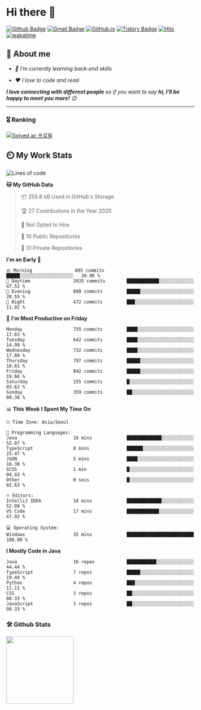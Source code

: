 # Hi there 👋
[![Github Badge](https://img.shields.io/badge/-uiw6unoh-grey?style=flat&logo=github&logoColor=white&link=https://github.com/uiw6unoh/)](https://www.github.com/uiw6unoh/) 
[![Gmail Badge](https://img.shields.io/badge/-uiw6unoh@naver.com-c14438?style=flat&logo=Gmail&logoColor=white&link=mailto:uiw6unoh@naver.com)](mailto:uiw6unoh@naver.com) 
[![GitHub.io](https://img.shields.io/badge/GitHub.io-orange?style=flat&logoColor=white)](https://uiw6unoh.github.io/)
[![Tistory Badge](https://img.shields.io/badge/Tech%20Blog-yellow?style=flat&logoColor=white)](https://www.uiw6unoh.com/)
[![Hits](https://hits.seeyoufarm.com/api/count/incr/badge.svg?url=https%3A%2F%2Fgithub.com%2Fuiw6unoh&count_bg=%2379C83D&title_bg=%23555555&icon=&icon_color=%23E7E7E7&title=hits&edge_flat=false)](https://hits.seeyoufarm.com)
[![wakatime](https://wakatime.com/badge/user/54252e40-b19e-45e1-9ec9-fb1c5a26c628.svg)](https://wakatime.com/@54252e40-b19e-45e1-9ec9-fb1c5a26c628)
<!-- [![Portfolio Badge](https://img.shields.io/badge/portfolio-web-blue?style=flat&link=https://github.com/uiw6unoh/)](https://github.com/uiw6unoh/)  -->

## 💬 About me
<em>
 
- 🌱 I’m currently learning back-end skills
 
- ❤️ I love to code and read
</em>

<em><b>I love connecting with different people</b> so if you want to say <b>hi, I'll be happy to meet you more!</b> 😊</em>

---
### 🎖️ Ranking
[![Solved.ac 프로필](http://mazassumnida.wtf/api/v2/generate_badge?boj=uiw6unoh)](https://www.acmicpc.net/user/uiw6unoh)

## ⏲️ My Work Stats
<!--[![uiw6unoh's wakatime stats](https://github-readme-stats.vercel.app/api/wakatime?username=uiw6unoh)]-->

<!--START_SECTION:waka-->
![Lines of code](https://img.shields.io/badge/From%20Hello%20World%20I%27ve%20Written-3.6%20million%20lines%20of%20code-blue)

**🐱 My GitHub Data** 

> 📦 255.8 kB Used in GitHub's Storage 
 > 
> 🏆 27 Contributions in the Year 2025
 > 
> 🚫 Not Opted to Hire
 > 
> 📜 10 Public Repositories 
 > 
> 🔑 31 Private Repositories 
 > 
**I'm an Early 🐤** 

```text
🌞 Morning                895 commits         █████░░░░░░░░░░░░░░░░░░░░   20.90 % 
🌆 Daytime                2035 commits        ████████████░░░░░░░░░░░░░   47.52 % 
🌃 Evening                880 commits         █████░░░░░░░░░░░░░░░░░░░░   20.55 % 
🌙 Night                  472 commits         ███░░░░░░░░░░░░░░░░░░░░░░   11.02 % 
```
📅 **I'm Most Productive on Friday** 

```text
Monday                   755 commits         ████░░░░░░░░░░░░░░░░░░░░░   17.63 % 
Tuesday                  642 commits         ████░░░░░░░░░░░░░░░░░░░░░   14.99 % 
Wednesday                732 commits         ████░░░░░░░░░░░░░░░░░░░░░   17.09 % 
Thursday                 797 commits         █████░░░░░░░░░░░░░░░░░░░░   18.61 % 
Friday                   842 commits         █████░░░░░░░░░░░░░░░░░░░░   19.66 % 
Saturday                 155 commits         █░░░░░░░░░░░░░░░░░░░░░░░░   03.62 % 
Sunday                   359 commits         ██░░░░░░░░░░░░░░░░░░░░░░░   08.38 % 
```


📊 **This Week I Spent My Time On** 

```text
🕑︎ Time Zone: Asia/Seoul

💬 Programming Languages: 
Java                     18 mins             █████████████░░░░░░░░░░░░   52.07 % 
TypeScript               8 mins              ██████░░░░░░░░░░░░░░░░░░░   23.47 % 
JSON                     5 mins              ████░░░░░░░░░░░░░░░░░░░░░   16.38 % 
SCSS                     1 min               █░░░░░░░░░░░░░░░░░░░░░░░░   04.43 % 
Other                    0 secs              █░░░░░░░░░░░░░░░░░░░░░░░░   02.63 % 

🔥 Editors: 
IntelliJ IDEA            18 mins             █████████████░░░░░░░░░░░░   52.08 % 
VS Code                  17 mins             ████████████░░░░░░░░░░░░░   47.92 % 

💻 Operating System: 
Windows                  35 mins             █████████████████████████   100.00 % 
```

**I Mostly Code in Java** 

```text
Java                     16 repos            ███████████░░░░░░░░░░░░░░   44.44 % 
TypeScript               7 repos             █████░░░░░░░░░░░░░░░░░░░░   19.44 % 
Python                   4 repos             ███░░░░░░░░░░░░░░░░░░░░░░   11.11 % 
CSS                      3 repos             ██░░░░░░░░░░░░░░░░░░░░░░░   08.33 % 
JavaScript               3 repos             ██░░░░░░░░░░░░░░░░░░░░░░░   08.33 % 
```




<!--END_SECTION:waka-->

### 🛠️ Github Stats <br/>
<p>
  <img height="180em" src="https://github-readme-stats-git-masterrstaa-rickstaa.vercel.app/api?username=uiw6unoh&show_icons=true&include_all_commits=true">
 <!--
  <img height="180em" src="https://github-readme-stats-git-masterrstaa-rickstaa.vercel.app/api/top-langs/?username=uiw6unoh&layout=compact">
 -->
</p>

